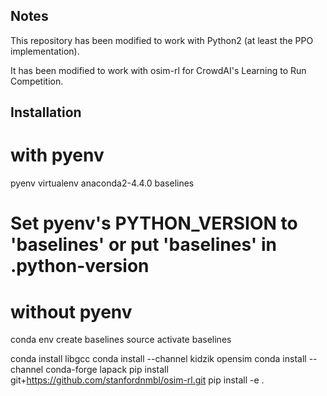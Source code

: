 Notes
-----

This repository has been modified to work with Python2 (at least the PPO implementation).

It has been modified to work with osim-rl for CrowdAI's Learning to Run Competition.

Installation
------------

# with pyenv
pyenv virtualenv anaconda2-4.4.0 baselines
# Set pyenv's PYTHON_VERSION to 'baselines' or put 'baselines' in .python-version

# without pyenv
conda env create baselines
source activate baselines

conda install libgcc
conda install --channel kidzik opensim
conda install --channel conda-forge lapack
pip install git+https://github.com/stanfordnmbl/osim-rl.git
pip install -e .